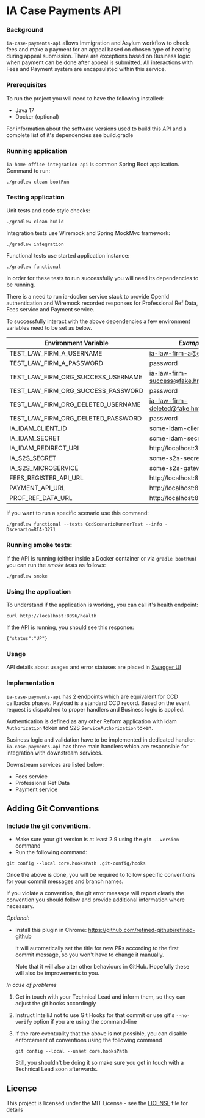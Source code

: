 # IA Case Payments API

### Background
`ia-case-payments-api` allows Immigration and Asylum workflow to check fees and make a payment for an appeal based on chosen type of hearing
during appeal submission. There are exceptions based on Business logic when payment can be done after appeal is submitted. All interactions with Fees and Payment system are encapsulated within this service.

### Prerequisites

To run the project you will need to have the following installed:

* Java 17
* Docker (optional)

For information about the software versions used to build this API and a complete list of it's dependencies see build.gradle

### Running application

`ia-home-office-integration-api` is common Spring Boot application. Command to run:
```
./gradlew clean bootRun
```

### Testing application
Unit tests and code style checks:
```
./gradlew clean build
```

Integration tests use Wiremock and Spring MockMvc framework:
```
./gradlew integration
```

Functional tests use started application instance:
```
./gradlew functional
```

In order for these tests to run successfully you will need its dependencies to be running.

There is a need to run ia-docker service stack to provide OpenId authentication and Wiremock recorded responses for Professional Ref Data, Fees service and Payment service.

To successfully interact with the above dependencies a few environment variables need to be set as below.

| Environment Variable                  | *Example values*  |
|----------------------                 |----------|
| TEST_LAW_FIRM_A_USERNAME              |  ia-law-firm-a@example.com            |
| TEST_LAW_FIRM_A_PASSWORD              |  password                             |
| TEST_LAW_FIRM_ORG_SUCCESS_USERNAME    |  ia-law-firm-success@fake.hmcts.net   |
| TEST_LAW_FIRM_ORG_SUCCESS_PASSWORD    |  password                             |
| TEST_LAW_FIRM_ORG_DELETED_USERNAME    |  ia-law-firm-deleted@fake.hmcts.net   |
| TEST_LAW_FIRM_ORG_DELETED_PASSWORD    |  password                             |
| IA_IDAM_CLIENT_ID                     |  some-idam-client-id                  |
| IA_IDAM_SECRET                        |  some-idam-secret                     |
| IA_IDAM_REDIRECT_URI                  |  http://localhost:3451/oauth2redirect |
| IA_S2S_SECRET                         |  some-s2s-secret                      |
| IA_S2S_MICROSERVICE                   |  some-s2s-gateway                     |
| FEES_REGISTER_API_URL                 |  http://localhost:8991                |
| PAYMENT_API_URL                       |  http://localhost:8991                |
| PROF_REF_DATA_URL                     |  http://localhost:8991                |

If you want to run a specific scenario use this command:

```
./gradlew functional --tests CcdScenarioRunnerTest --info -Dscenario=RIA-3271
```

### Running smoke tests:

If the API is running (either inside a Docker container or via `gradle bootRun`) you can run the *smoke tests* as follows:

```
./gradlew smoke
```

### Using the application

To understand if the application is working, you can call it's health endpoint:

```
curl http://localhost:8096/health
```

If the API is running, you should see this response:

```
{"status":"UP"}
```

### Usage
API details about usages and error statuses are placed in [Swagger UI](http://ia-case-payments-api-aat.service.core-compute-aat.internal/swagger-ui.html)

### Implementation

`ia-case-payments-api` has 2 endpoints which are equivalent for CCD callbacks phases. Payload is a standard CCD record. Based on the event request is dispatched to proper handlers and Business logic is applied.

Authentication is defined as any other Reform application with Idam `Authorization` token and S2S `ServiceAuthorization` token.

Business logic and validation have to be implemented in dedicated handler. `ia-case-payments-api` has three main handlers which are responsible for integration with downstream services.

Downstream services are listed below:
- Fees service
- Professional Ref Data
- Payment service


## Adding Git Conventions

### Include the git conventions.
* Make sure your git version is at least 2.9 using the `git --version` command
* Run the following command:
```
git config --local core.hooksPath .git-config/hooks
```
Once the above is done, you will be required to follow specific conventions for your commit messages and branch names.

If you violate a convention, the git error message will report clearly the convention you should follow and provide
additional information where necessary.

*Optional:*
* Install this plugin in Chrome: https://github.com/refined-github/refined-github

  It will automatically set the title for new PRs according to the first commit message, so you won't have to change it manually.

  Note that it will also alter other behaviours in GitHub. Hopefully these will also be improvements to you.

*In case of problems*

1. Get in touch with your Technical Lead and inform them, so they can adjust the git hooks accordingly
2. Instruct IntelliJ not to use Git Hooks for that commit or use git's `--no-verify` option if you are using the command-line
3. If the rare eventuality that the above is not possible, you can disable enforcement of conventions using the following command

   `git config --local --unset core.hooksPath`

   Still, you shouldn't be doing it so make sure you get in touch with a Technical Lead soon afterwards.


## License

This project is licensed under the MIT License - see the [LICENSE](LICENSE) file for details
